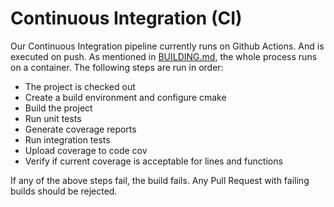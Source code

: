 # Continuous Integration (CI)

Our Continuous Integration pipeline currently runs on Github Actions. And is executed on push. As mentioned in [BUILDING.md](BUILDING.md), the whole process runs on a container. The following steps are run in order:

* The project is checked out
* Create a build environment and configure cmake
* Build the project
* Run unit tests
* Generate coverage reports
* Run integration tests
* Upload coverage to code cov
* Verify if current coverage is acceptable for lines and functions
  
If any of the above steps fail, the build fails. Any Pull Request with failing builds should be rejected.
